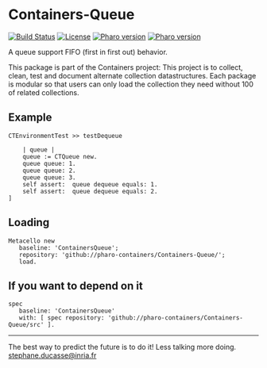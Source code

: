 # Containers-Queue

[![Build Status](https://travis-ci.com/pharo-containers/Containers-Queue.svg?branch=master)](https://travis-ci.com/pharo-containers/Containers-Queue)
[![License](https://img.shields.io/badge/license-MIT-blue.svg)]()
[![Pharo version](https://img.shields.io/badge/Pharo-7.0-%23aac9ff.svg)](https://pharo.org/download)
[![Pharo version](https://img.shields.io/badge/Pharo-8.0-%23aac9ff.svg)](https://pharo.org/download)

A queue support FIFO (first in first out) behavior.

This package is part of the Containers project: This project is to collect, clean, 
test and document alternate collection datastructures. Each package is modular so that users 
can only load the collection they need without 100 of related collections.

## Example

```smalltalk
CTEnvironmentTest >> testDequeue

	| queue |
	queue := CTQueue new.
	queue queue: 1. 
	queue queue: 2. 
	queue queue: 3. 
	self assert:  queue dequeue equals: 1.
	self assert:  queue dequeue equals: 2.
]
```

## Loading

```smalltalk
Metacello new
   baseline: 'ContainersQueue';
   repository: 'github://pharo-containers/Containers-Queue/';
   load.
```

## If you want to depend on it

```smalltalk
spec 
   baseline: 'ContainersQueue' 
   with: [ spec repository: 'github://pharo-containers/Containers-Queue/src' ].
```


----
The best way to predict the future is to do it!
Less talking more doing. stephane.ducasse@inria.fr

